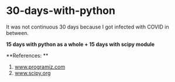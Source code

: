 # 30-days-with-python

It was not continuous 30 days because I got infected with COVID in between.

**15 days with python as a whole + 15 days with scipy module**


**References: **
1. www.programiz.com
2. www.scipy.org
